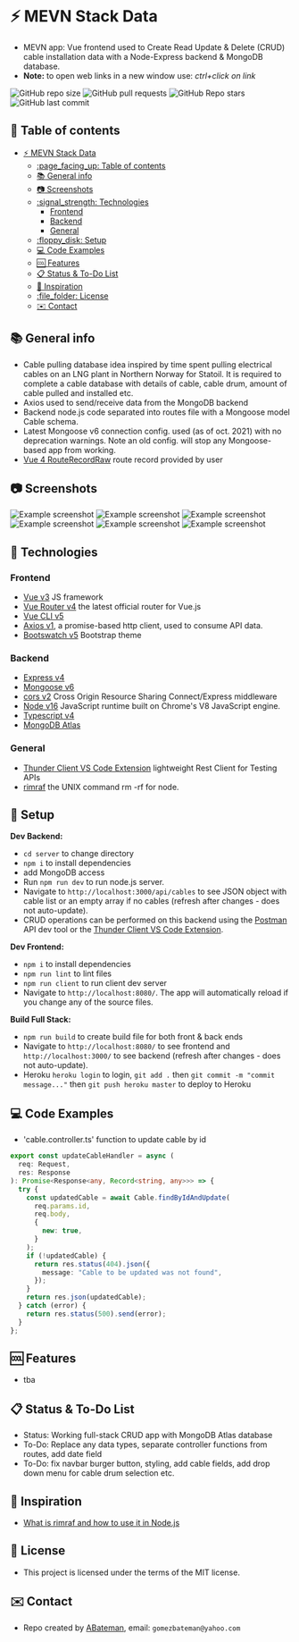 # :zap: MEVN Stack Data

* MEVN app: Vue frontend used to Create Read Update & Delete (CRUD) cable installation data with a Node-Express backend & MongoDB database.
* **Note:** to open web links in a new window use: _ctrl+click on link_

![GitHub repo size](https://img.shields.io/github/repo-size/AndrewJBateman/mevn-stack-data?style=plastic)
![GitHub pull requests](https://img.shields.io/github/issues-pr/AndrewJBateman/mevn-stack-data?style=plastic)
![GitHub Repo stars](https://img.shields.io/github/stars/AndrewJBateman/mevn-stack-data?style=plastic)
![GitHub last commit](https://img.shields.io/github/last-commit/AndrewJBateman/mevn-stack-data?style=plastic)

## :page_facing_up: Table of contents

* [:zap: MEVN Stack Data](#zap-mevn-stack-data)
  * [:page\_facing\_up: Table of contents](#page_facing_up-table-of-contents)
  * [:books: General info](#books-general-info)
  * [:camera: Screenshots](#camera-screenshots)
  * [:signal\_strength: Technologies](#signal_strength-technologies)
    * [Frontend](#frontend)
    * [Backend](#backend)
    * [General](#general)
  * [:floppy\_disk: Setup](#floppy_disk-setup)
  * [:computer: Code Examples](#computer-code-examples)
  * [:cool: Features](#cool-features)
  * [:clipboard: Status \& To-Do List](#clipboard-status--to-do-list)
  * [:clap: Inspiration](#clap-inspiration)
  * [:file\_folder: License](#file_folder-license)
  * [:envelope: Contact](#envelope-contact)

## :books: General info

* Cable pulling database idea inspired by time spent pulling electrical cables on an LNG plant in Northern Norway for Statoil. It is required to complete a cable database with details of cable, cable drum, amount of cable pulled and installed etc.
* Axios used to send/receive data from the MongoDB backend
* Backend node.js code separated into routes file with a Mongoose model Cable schema.
* Latest Mongoose v6 connection config. used (as of oct. 2021) with no deprecation warnings. Note an old config. will stop any Mongoose-based app from working.
* [Vue 4 RouteRecordRaw](https://next.router.vuejs.org/api/#routerecordraw) route record provided by user

## :camera: Screenshots

![Example screenshot](./img/data.png)
![Example screenshot](./img/create.png)
![Example screenshot](./img/edit.png)
![Example screenshot](./img/mongodb.png)
![Example screenshot](./img/backend.png)
![Example screenshot](./img/info.png)

## :signal_strength: Technologies

### Frontend

* [Vue v3](https://vuejs.org/) JS framework
* [Vue Router v4](https://router.vuejs.org/) the latest official router for Vue.js
* [Vue CLI v5](https://cli.vuejs.org/)
* [Axios v1](https://github.com/axios/axios), a promise-based http client, used to consume API data.
* [Bootswatch v5](https://bootswatch.com/) Bootstrap theme

### Backend

* [Express v4](https://expressjs.com/)
* [Mongoose v6](https://mongoosejs.com/)
* [cors v2](https://www.npmjs.com/package/cors) Cross Origin Resource Sharing Connect/Express middleware
* [Node v16](https://nodejs.org/en/) JavaScript runtime built on Chrome's V8 JavaScript engine.
* [Typescript v4](https://www.typescriptlang.org/)
* [MongoDB Atlas](https://www.mongodb.com/cloud/atlas)

### General

* [Thunder Client VS Code Extension](https://www.thunderclient.io/) lightweight Rest Client for Testing APIs
* [rimraf](https://www.npmjs.com/package/rimraf) the UNIX command rm -rf for node.

## :floppy_disk: Setup

**Dev Backend:**

* `cd server` to change directory
* `npm i` to install dependencies
* add MongoDB access
* Run `npm run dev` to run node.js server.
* Navigate to `http://localhost:3000/api/cables` to see JSON object with cable list or an empty array if no cables (refresh after changes - does not auto-update).
* CRUD operations can be performed on this backend using the [Postman](https://www.postman.com/) API dev tool or the [Thunder Client VS Code Extension](https://www.thunderclient.io/).

**Dev Frontend:**

* `npm i` to install dependencies
* `npm run lint` to lint files
* `npm run client` to run client dev server
* Navigate to `http://localhost:8080/`. The app will automatically reload if you change any of the source files.

**Build Full Stack:**

* `npm run build` to create build file for both front & back ends
* Navigate to `http://localhost:8080/` to see frontend and `http://localhost:3000/` to see backend (refresh after changes - does not auto-update).
* Heroku `heroku login` to login, `git add .` then `git commit -m "commit message..."` then `git push heroku master` to deploy to Heroku

## :computer: Code Examples

* 'cable.controller.ts' function to update cable by id

```typescript
export const updateCableHandler = async (
  req: Request,
  res: Response
): Promise<Response<any, Record<string, any>>> => {
  try {
    const updatedCable = await Cable.findByIdAndUpdate(
      req.params.id,
      req.body,
      {
        new: true,
      }
    );
    if (!updatedCable) {
      return res.status(404).json({
        message: "Cable to be updated was not found",
      });
    }
    return res.json(updatedCable);
  } catch (error) {
    return res.status(500).send(error);
  }
};
```

## :cool: Features

* tba

## :clipboard: Status & To-Do List

* Status: Working full-stack CRUD app with MongoDB Atlas database
* To-Do: Replace any data types, separate controller functions from routes, add date field
* To-Do: fix navbar burger button, styling, add cable fields, add drop down menu for cable drum selection etc.

## :clap: Inspiration

* [What is rimraf and how to use it in Node.js](https://learn.coderslang.com/0024-what-is-rimraf-and-how-to-use-it/)

## :file_folder: License

* This project is licensed under the terms of the MIT license.

## :envelope: Contact

* Repo created by [ABateman](https://github.com/AndrewJBateman), email: `gomezbateman@yahoo.com`
